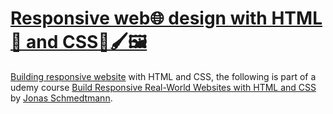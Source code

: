 # [Responsive web🌐 design with HTML🦴 and CSS🎨🖌️🖼️](https://rd-html-css.netlify.app/)

[Building responsive website](https://rd-html-css.netlify.app/) with HTML and CSS, the following is part of a udemy course [
Build Responsive Real-World Websites with HTML and CSS]( https://www.udemy.com/course/design-and-develop-a-killer-website-with-html5-and-css3/learn/lecture/27512178#overview) by [Jonas Schmedtmann](https://www.udemy.com/user/jonasschmedtmann/). 
